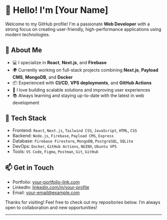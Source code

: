 # 👋 Hello! I'm [Your Name]

Welcome to my GitHub profile! I'm a passionate **Web Developer** with a strong focus on creating user-friendly, high-performance applications using modern technologies.

## 🚀 About Me

- 💻 I specialize in **React**, **Next.js**, and **Firebase**
- 🌍 Currently working on full-stack projects combining **Next.js**, **Payload CMS**, **MongoDB**, and **Docker**
- 📦 Experienced with **CI/CD**, **VPS deployments**, and **GitHub Actions**
- 🔧 I love building scalable solutions and improving user experiences
- 📚 Always learning and staying up-to-date with the latest in web development

## 🧰 Tech Stack

- Frontend: `React`, `Next.js`, `Tailwind CSS`, `JavaScript`, `HTML`, `CSS`
- Backend: `Node.js`, `Firebase`, `Payload CMS`, `Express`
- Database: `Firebase Firestore`, `MongoDB`, `PostgreSQL`, `SQLite`
- DevOps: `Docker`, `GitHub Actions`, `NGINX`, `Ubuntu VPS`
- Tools: `VS Code`, `Figma`, `Postman`, `Git`, `GitHub`

## 📫 Get in Touch

- Portfolio: [your-portfolio-link.com](https://your-portfolio-link.com)
- LinkedIn: [linkedin.com/in/your-profile](https://linkedin.com/in/your-profile)
- Email: [your-email@example.com](mailto:your-email@example.com)

Thanks for visiting! Feel free to check out my repositories below. I’m always open to collaboration and new opportunities!

---

